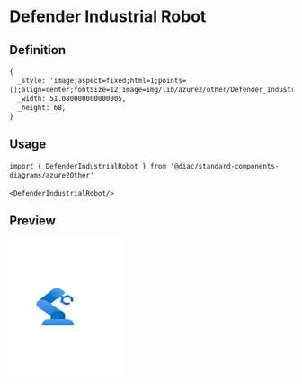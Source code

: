 # Defender Industrial Robot

## Definition

```
{
  _style: 'image;aspect=fixed;html=1;points=[];align=center;fontSize=12;image=img/lib/azure2/other/Defender_Industrial_Robot.svg;strokeColor=none;',
  _width: 51.080000000000005,
  _height: 68,
}
```

## Usage

```
import { DefenderIndustrialRobot } from '@diac/standard-components-diagrams/azure2Other'

<DefenderIndustrialRobot/>
```

## Preview

<img src="./defender-industrial-robot.png" width="200"/>
